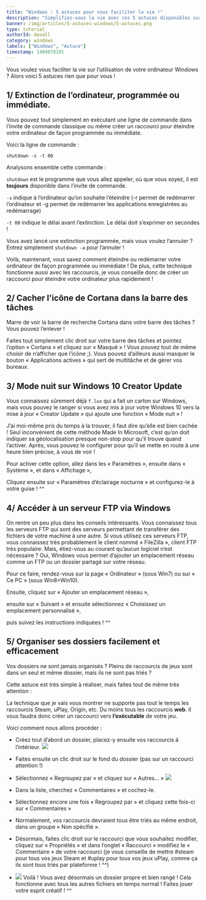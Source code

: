 ```yaml
---
title: "Windows : 5 astuces pour vous faciliter la vie !"
description: "Simplifiez-vous la vie avec ces 5 astuces disponibles sur Windows!"
banner: /img/articles/5-astuces-windows/5-astuces.png
type: tutorial
authorId: davall
category: windows
labels: ["Windows", "Astuce"]
timestamp: 1494078191
---
```


Vous voulez vous faciliter la vie sur l’utilisation de votre ordinateur Windows ? Alors voici 5 astuces rien que pour vous !

1/ Extinction de l’ordinateur, programmée ou immédiate.
-------------------------------------------------------

Vous pouvez tout simplement en exécutant une ligne de commande dans l’invite de commande classique ou même créer un raccourci pour éteindre votre ordinateur de façon programmée ou immédiate.

Voici la ligne de commande :

```
shutdown -s -t 00
```

Analysons ensemble cette commande :

`shutdown` est le programme que vous allez appeler, où que vous soyez, il est **toujours** disponible dans l’invite de commande.

`-s` indique à l’ordinateur qu’on souhaite l’éteindre (-r permet de redémarrer l’ordinateur et -g permet de redémarrer les applications enregistrées au redémarrage)

`-t 00` indique le délai avant l’extinction. Le délai doit s’exprimer en secondes !

Vous avez lancé une extinction programmée, mais vous voulez l’annuler ? Entrez simplement `shutdown -a` pour l’annuler !

Voilà, maintenant, vous savez comment éteindre ou redémarrer votre ordinateur de façon programmée ou immédiate ! De plus, cette technique fonctionne aussi avec les raccourcis, je vous conseille donc de créer un raccourci pour éteindre votre ordinateur plus rapidement !

 

2/ Cacher l'icône de Cortana dans la barre des tâches
-----------------------------------------------------

Marre de voir la barre de recherche Cortana dans votre barre des tâches ? Vous pouvez l’enlever !

Faites tout simplement clic droit sur votre barre des tâches et pointez l’option « Cortana » et cliquez sur « Masqué » ! Vous pouvez tout de même choisir de n’afficher que l’icône ;). Vous pouvez d’ailleurs aussi masquer le bouton « Applications actives » qui sert de multitâche et de gérer vos bureaux.

3/ Mode nuit sur Windows 10 Creator Update
------------------------------------------

Vous connaissez sûrement déjà `f.lux` qui a fait un carton sur Windows, mais vous pouvez le ranger si vous avez mis à jour votre Windows 10 vers la mise à jour « Creator Update » qui ajoute une fonction « Mode nuit » !

J’ai moi-même pris du temps à la trouver, il faut dire qu’elle est bien cachée ! Seul inconvénient de cette méthode Made In Microsoft, c’est qu’on doit indiquer sa géolocalisation presque non-stop pour qu’il trouve quand l’activer. Après, vous pouvez le configurer pour qu’il se mette en route à une heure bien précise, à vous de voir !

Pour activer cette option, allez dans les « Paramètres »,
ensuite dans « Système », et dans « Affichage »,

Cliquez ensuite sur « Paramètres d’éclairage nocturne » et configurez-le à votre guise ! ^^
 

4/ Accéder à un serveur FTP via Windows
---------------------------------------

On rentre un peu plus dans les conseils intéressants. Vous connaissez tous les serveurs FTP qui sont des serveurs permettant de transférer des fichiers de votre machine à une autre. Si vous utilisez ces serveurs FTP, vous connaissez très probablement le client nommé « FileZilla », client FTP très populaire. Mais, étiez-vous au courant qu’aucun logiciel n’est nécessaire ? Oui, Windows vous permet d’ajouter un emplacement réseau comme un FTP ou un dossier partagé sur votre réseau.

Pour ce faire, rendez-vous sur la page « Ordinateur » (sous Win7) ou sur « Ce PC » (sous Win8+Win10).

Ensuite, cliquez sur « Ajouter un emplacement réseau »,

ensuite sur « Suivant » et ensuite sélectionnez « Choisissez un emplacement personnalisé »,

puis suivez les instructions indiquées ! ^^


5/ Organiser ses dossiers facilement et efficacement
----------------------------------------------------

Vos dossiers ne sont jamais organisés ? Pleins de raccourcis de jeux sont dans un seul et même dossier, mais ils ne sont pas triés ?

Cette astuce est très simple à réaliser, mais faites tout de même très attention :

La technique que je vais vous montrer ne supporte pas tout le temps les raccourcis Steam, uPlay, Origin, etc. Du moins tous les raccourcis **web**. Il vous faudra donc créer un raccourci vers **l’exécutable** de votre jeu.

Voici comment nous allons procéder :

 * Créez tout d’abord un dossier, placez-y ensuite vos raccourcis à l’intérieur.
![](/img/articles/5-astuces-windows/172709jeux1.png)

 * Faites ensuite un clic droit sur le fond du dossier (pas sur un raccourci attention !)
 * Sélectionnez « Regroupez par » et cliquez sur « Autres… »
 ![](/img/articles/5-astuces-windows/pGUT0m1.png)

 * Dans la liste, cherchez « Commentaires » et cochez-le.
 * Sélectionnez encore une fois « Regroupez par » et cliquez cette fois-ci sur « Commentaires »
 * Normalement, vos raccourcis devraient tous être triés au même endroit, dans un groupe « Non spécifié ».
 * Désormais, faites clic droit sur le raccourci que vous souhaitez modifier, cliquez sur « Propriétés » et dans l’onglet « Raccourci » modifiez le « Commentaire » de votre raccourci (je vous conseille de mettre #steam pour tous vos jeux Steam et #uplay pour tous vos jeux uPlay, comme ça ils sont tous triés par plateforme ! ^^)
 * ![](/img/articles/5-astuces-windows/496132jeux3.png)
Voilà ! Vous avez désormais un dossier propre et bien rangé ! Cela fonctionne avec tous les autres fichiers en temps normal ! Faites jouer votre esprit créatif ! ^^
